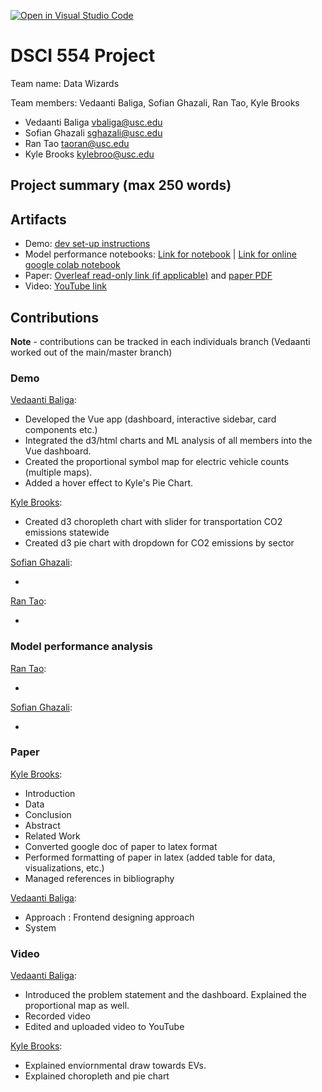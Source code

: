 [![Open in Visual Studio Code](https://classroom.github.com/assets/open-in-vscode-c66648af7eb3fe8bc4f294546bfd86ef473780cde1dea487d3c4ff354943c9ae.svg)](https://classroom.github.com/online_ide?assignment_repo_id=9295136&assignment_repo_type=AssignmentRepo)
# DSCI 554 Project

Team name: Data Wizards

Team members: Vedaanti Baliga, Sofian Ghazali, Ran Tao, Kyle Brooks

- Vedaanti Baliga <vbaliga@usc.edu>
- Sofian Ghazali <sghazali@usc.edu>
- Ran Tao <taoran@usc.edu>
- Kyle Brooks <kylebroo@usc.edu>

## Project summary (max 250 words)

## Artifacts

- Demo: [dev set-up instructions](vue3-app/README.md)
- Model performance notebooks: [Link for notebook](model-performance-notebooks) | [Link for online google colab notebook](https://colab.research.google.com/drive/14kRb6bsNe_zPFzZKyygjSiA0OK2cSpFZ?usp=sharing)
- Paper: [Overleaf read-only link (if applicable)](https://www.overleaf.com/read/btvmfhdyrbvk) and [paper PDF](paper/paper.pdf)
- Video: [YouTube link](https://youtu.be/07OsRnzbzSk)

## Contributions
**Note** - contributions can be tracked in each individuals branch (Vedaanti worked out of the main/master branch)

### Demo

[Vedaanti Baliga](mailto:vbaliga@usc.edu):

- Developed the Vue app (dashboard, interactive sidebar, card components etc.)
- Integrated the d3/html charts and ML analysis of all members into the Vue dashboard.
- Created the proportional symbol map for electric vehicle counts (multiple maps).
- Added a hover effect to Kyle's Pie Chart.

[Kyle Brooks](mailto:kylebroo@usc.edu):

- Created d3 choropleth chart with slider for transportation CO2 emissions statewide
- Created d3 pie chart with dropdown for CO2 emissions by sector 

[Sofian Ghazali](mailto:sghazali@usc.edu):

-

[Ran Tao](mailto:taoran@usc.edu):

-

### Model performance analysis

[Ran Tao](mailto:taoran@usc.edu):

-

[Sofian Ghazali](mailto:sghazali@usc.edu):

-


### Paper

[Kyle Brooks](mailto:kylebroo@usc.edu):

- Introduction
- Data
- Conclusion
- Abstract
- Related Work
- Converted google doc of paper to latex format
- Performed formatting of paper in latex (added table for data, visualizations, etc.)
- Managed references in bibliography 


[Vedaanti Baliga](mailto:vbaliga@usc.edu):

- Approach : Frontend designing approach
- System


### Video

[Vedaanti Baliga](mailto:vbaliga@usc.edu):
- Introduced the problem statement and the dashboard. Explained the proportional map as well.
- Recorded video
- Edited and uploaded video to YouTube

[Kyle Brooks](mailto:kylebroo@usc.edu):
- Explained enviornmental draw towards EVs.
- Explained choropleth and pie chart

